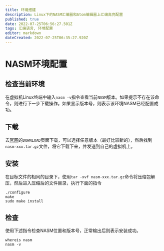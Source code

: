 ```yaml
---
title: 环境搭建
description: Linux下的NASM汇编器和Atom编辑器上汇编高亮配置
published: true
date: 2022-07-25T06:56:27.501Z
tags: 汇编语言, 环境配置
editor: markdown
dateCreated: 2022-07-25T06:35:27.920Z
---
```


# NASM环境配置
## 检查当前环境
在虚拟机Linux终端中输入`nasm -v`指令查看当前`NASM`版本。如果提示不存在该命令，则进行下一步下载操作。如果显示版本号，则表示该环境NASM已经配置成功。

## 下载
去[官网](https://www.nasm.us/)的`DOWNLOAD`页面下载，可以选择任意版本（最好比较新的），然后找到`nasm-xxx.tar.gz`文件，将它下载下来，并发送到自己的虚拟机上。

## 安装
在目标文件的相同的目录下，使用`tar -xvf nasm-xxx.tar.gz`命令将压缩包解压，然后进入压缩后的文件目录，执行下面的指令

```shell
./configure
make
sudo make install
```

## 检查
使用下述指令检查NASM位置和版本号，正常输出后则表示安装成功。
```shell
whereis nasm
nasm -v
```
